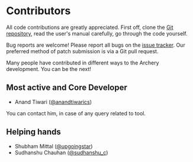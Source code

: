 # Contributors

All code contributions are greatly appreciated. First off, clone the  [Git repository](https://github.com/archerysec/archerysec), read the user's manual carefully, go through the code yourself.

Bug reports are welcome! Please report all bugs on the [issue tracker](https://github.com/archerysec/archerysec/issues). Our preferred method of patch submission is via a Git pull request.

Many people have contributed in different ways to the Archery development. You can be the next!

## Most active and Core Developer

* Anand Tiwari ([@anandtiwarics](https://twitter.com/anandtiwarics))

You can contact him, in case of any query related to tool.

## Helping hands

* Shubham Mittal ([@upgoingstar](https://twitter.com/upgoingstar))
* Sudhanshu Chauhan ([@sudhanshu_c](https://twitter.com/sudhanshu_c))
